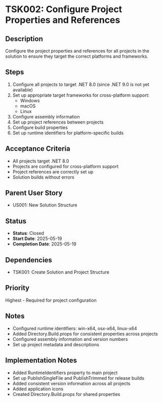 # TSK002: Configure Project Properties and References

## Description
Configure the project properties and references for all projects in the solution to ensure they target the correct platforms and frameworks.

## Steps
1. Configure all projects to target .NET 8.0 (since .NET 9.0 is not yet available)
2. Set up appropriate target frameworks for cross-platform support:
   - Windows
   - macOS
   - Linux
3. Configure assembly information
4. Set up project references between projects
5. Configure build properties
6. Set up runtime identifiers for platform-specific builds

## Acceptance Criteria
- All projects target .NET 8.0
- Projects are configured for cross-platform support
- Project references are correctly set up
- Solution builds without errors

## Parent User Story
- US001: New Solution Structure

## Status
- **Status**: Closed
- **Start Date**: 2025-05-19
- **Completion Date**: 2025-05-19

## Dependencies
- TSK001: Create Solution and Project Structure

## Priority
Highest - Required for project configuration

## Notes
- Configured runtime identifiers: win-x64, osx-x64, linux-x64
- Added Directory.Build.props for consistent properties across projects
- Configured assembly information and version numbers
- Set up project metadata and descriptions

## Implementation Notes
- Added RuntimeIdentifiers property to main project
- Set up PublishSingleFile and PublishTrimmed for release builds
- Added consistent version information across all projects
- Added application icons
- Created Directory.Build.props for shared properties

